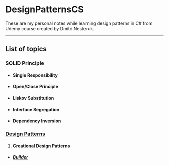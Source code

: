 # DesignPatternsCS

These are my personal notes while learning design patterns in C# from Udemy course created by Dmitri Nesteruk.

---

## List of topics

### SOLID Principle

- #### Single Responsibility

- #### Open/Close Principle

- #### Liskov Substitution

- #### Interface Segregation

- #### Dependency Inversion

### [Design Patterns](https://github.com/Jinming-Zhang/DesignPatternsCS/tree/master/DesignPatterns)

1. #### Creational Design Patterns

- ##### [Builder](https://github.com/Jinming-Zhang/DesignPatternsCS/tree/master/DesignPatterns/Builder)
